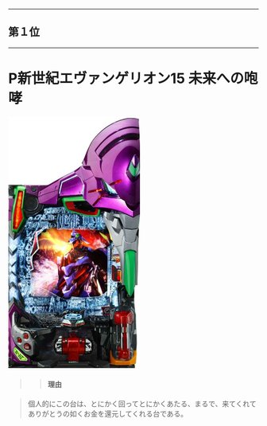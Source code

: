 ***
## 第１位 
***
# P新世紀エヴァンゲリオン15  未来への咆哮


![jyobi](./jyobi3.png)

>>#### 理由

>個人的にこの台は、とにかく回ってとにかくあたる、まるで、来てくれてありがとうの如くお金を還元してくれる台である。